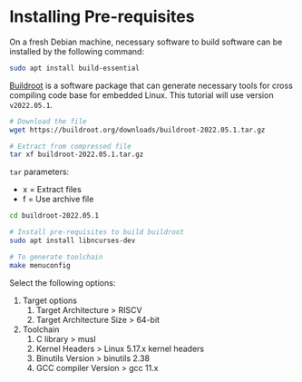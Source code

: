 # Installing Pre-requisites

On a fresh Debian machine, necessary software to build software can be installed by the following command:
``` bash
sudo apt install build-essential
```

[Buildroot](https://buildroot.org/) is a software package that can generate necessary tools for cross compiling code base for embedded Linux. This tutorial will use version `v2022.05.1`.

``` bash
# Download the file
wget https://buildroot.org/downloads/buildroot-2022.05.1.tar.gz

# Extract from compressed file
tar xf buildroot-2022.05.1.tar.gz
```
`tar` parameters:
- x = Extract files
- f = Use archive file

``` bash
cd buildroot-2022.05.1

# Install pre-requisites to build buildroot
sudo apt install libncurses-dev

# To generate toolchain
make menuconfig
```

Select the following options:
1. Target options
    1. Target Architecture > RISCV
    1. Target Architecture Size > 64-bit
1. Toolchain
    1. C library > musl
    1. Kernel Headers > Linux 5.17.x kernel headers
    1. Binutils Version > binutils 2.38
    1. GCC compiler Version > gcc 11.x

